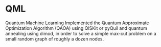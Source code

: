 # QML
Quantum Machine Learning 
Implemented the Quantum Approximate Optimization Algorithm (QAOA) using QISKit or pyQuil
and quantum annealing using dimod, in order to solve a simple max-cut problem on a small random graph of roughly a dozen nodes.
